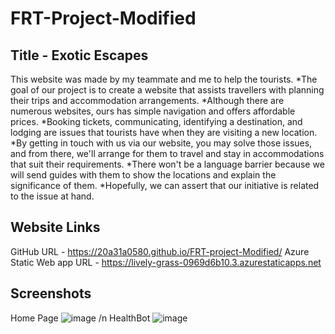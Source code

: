 # FRT-Project-Modified
## Title - Exotic Escapes

This website was made by my teammate and me to help the tourists. *The goal of our project is to create a website that assists travellers with planning their trips and accommodation arrangements. *Although there are numerous websites, ours has simple navigation and offers affordable prices. *Booking tickets, communicating, identifying a destination, and lodging are issues that tourists have when they are visiting a new location. *By getting in touch with us via our website, you may solve those issues, and from there, we'll arrange for them to travel and stay in accommodations that suit their requirements. *There won't be a language barrier because we will send guides with them to show the locations and explain the significance of them. *Hopefully, we can assert that our initiative is related to the issue at hand.

## Website Links
GitHub URL - https://20a31a0580.github.io/FRT-project-Modified/
Azure Static Web app URL - https://lively-grass-0969d6b10.3.azurestaticapps.net

## Screenshots
Home Page
![image](https://github.com/20A31A0580/FRT-project-Modified/assets/109956260/ace13170-3fb2-42dc-966d-17b9488874c0)
/n
HealthBot
![image](https://github.com/20A31A0580/FRT-project-Modified/assets/109956260/9d1b4c5b-40f4-4b09-a664-080c6873a06f)
